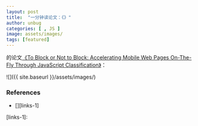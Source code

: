 ```yaml
---
layout: post
title:  "一分钟读论文：《》"
author: unbug
categories: [ , JS ]
image: assets/images/
tags: [featured]
---
```

的论文[《To Block or Not to Block: Accelerating Mobile Web Pages On-The-Fly Through JavaScript Classification》][paper1-url]：

![]({{ site.baseurl }}/assets/images/)


### References
- [][links-1]


[paper1-url]: https://arxiv.org/pdf/2106.13764.pdf
[links-1]: 